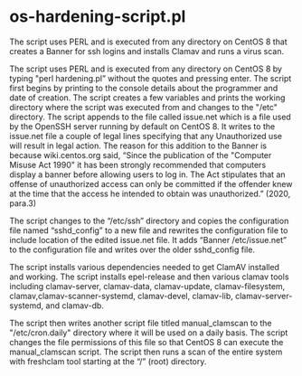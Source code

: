 # os-hardening-script.pl
The script uses PERL and is executed from any directory on CentOS 8 that creates a Banner for ssh logins and installs Clamav and runs a virus scan.

The script uses PERL and is executed from any directory on CentOS 8 by typing "perl hardening.pl” without the quotes and pressing enter. The script first begins by printing to the console details about the programmer and date of creation. The script creates a few variables and prints the working directory where the script was executed from and changes to the "/etc" directory. The script appends to the file called issue.net which is a file used by the OpenSSH server running by default on CentOS 8. It writes to the issue.net file a couple of legal lines specifying that any Unauthorized use will result in legal action. The reason for this addition to the Banner is because wiki.centos.org said, “Since the publication of the "Computer Misuse Act 1990" it has been strongly recommended that computers display a banner before allowing users to log in. The Act stipulates that an offense of unauthorized access can only be committed if the offender knew at the time that the access he intended to obtain was unauthorized.” (2020, para.3) 

The script changes to the “/etc/ssh” directory and copies the configuration file named “sshd_config” to a new file and rewrites the configuration file to include location of the edited issue.net file. It adds “Banner /etc/issue.net” to the configuration file and writes over the older sshd_config file. 

The script installs various dependencies needed to get ClamAV installed and working. The script installs epel-release and then various clamav tools including clamav-server, clamav-data, clamav-update, clamav-filesystem, clamav,clamav-scanner-systemd, clamav-devel, clamav-lib, clamav-server-systemd, and clamav-db.

The script then writes another script file titled manual_clamscan to the "/etc/cron.daily" directory where it will be used on a daily basis. The script changes the file permissions of this file so that CentOS 8 can execute the manual_clamscan script. The script then runs a scan of the entire system with freshclam tool starting at the “/” (root) directory.
